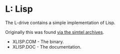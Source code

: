 # L: Lisp

The L-drive contains a simple implementation of Lisp.

Originally this was found [via the simtel archives](http://www.retroarchive.org/cpm/cdrom/SIMTEL/SIGM/VOLS100/VOL118/).

* XLISP.COM - The binary.
* XLISP.DOC - The documentation.
